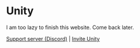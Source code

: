 # Unity
I am too lazy to finish this website.
Come back later.

[Support server (Discord)](https://discord.gg/gdQaftVKgn) | [Invite Unity](https://discord.com/api/oauth2/authorize?client_id=1034772571868102676&permissions=8&scope=applications.commands%20bot)
